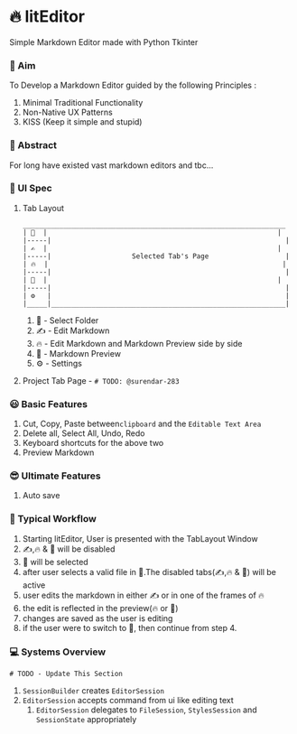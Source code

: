 # 🔥 litEditor

Simple Markdown Editor made with Python Tkinter

### 🚀 Aim

To Develop a Markdown Editor guided by the following Principles :

1. Minimal Traditional Functionality
1. Non-Native UX Patterns
1. KISS (Keep it simple and stupid)

### 🌌 Abstract

For long have existed vast markdown editors and tbc...

### 🍧 UI Spec

1. Tab Layout
   ```
   _________________________________________________________________
   | 📁  |                                                         |
   |-----|                                                          |
   | ✍  |                                                         |
   |-----|                    Selected Tab's Page                   |
   | 🔥  |                                                          |
   |-----|                                                          |
   | 👀  |                                                         | 
   |-----|                                                          |
   | ⚙   |                                                          |
   |_____|__________________________________________________________|
   ```
   1. 📁 - Select Folder
   1. ✍ - Edit Markdown
   1. 🔥 - Edit Markdown and Markdown Preview side by side
   1. 👀 - Markdown Preview
   1. ⚙ - Settings
   

2. Project Tab Page - ```# TODO: @surendar-283``` 
### 😃 Basic Features

1. Cut, Copy, Paste between```clipboard``` and the ```Editable Text Area```
1. Delete all, Select All, Undo, Redo
1. Keyboard shortcuts for the above two
1. Preview Markdown

### 😎 Ultimate Features

1. Auto save

### 🌊 Typical Workflow
1. Starting litEditor, User is presented with the TabLayout Window
2. ✍,🔥 & 👀 will be disabled
3. 📁 will be selected
4. after user selects a valid file in 📁.The disabled tabs(✍,🔥 & 👀) will be active
5. user edits the markdown in either ✍ or in one of the frames of 🔥
6. the edit is reflected in the preview(🔥 or 👀)
7. changes are saved as the user is editing 
8. if the user were to switch to 📁, then continue from step 4.

### 💻 Systems Overview

```# TODO - Update This Section```
1. ```SessionBuilder``` creates ```EditorSession```
2. ```EditorSession``` accepts command from ui like editing text
    1. ```EditorSession``` delegates to ```FileSession```, ```StylesSession``` and ```SessionState``` appropriately
